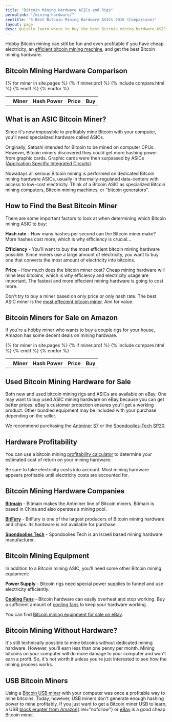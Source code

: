 ```yaml
---
title: "Bitcoin Mining Hardware ASICs and Rigs"
permalink: "/mining-hardware/"
seotitle: "5 Best Bitcoin Mining Hardware ASICs 2016 (Comparison)"
layout: page
desc: Quickly learn where to buy the best Bitcoin mining hardware ASICs using this comparison chart.
---
```

Hobby Bitcoin mining can still be fun and even profitable if you have cheap electricity, an [efficient bitcoin mining machine](/efficient-bitcoin-miners/), and get the best Bitcoin mining hardware. 

## Bitcoin Mining Hardware Comparison

<table class="m-comparison">
  <tr>
  	<th></th>
    <th>Miner</th>
    <th>Hash Power<br></th>
    <th class="miner-price">Price</th>
    <th class="miner-buy">Buy</th>
  </tr>
  {% for miner in site.pages %}
  {% if miner.pro1 %}
  {% include compare.html %}
  {% endif %}
  {% endfor %}
</table>

## What is an ASIC Bitcoin Miner?

Since it's now impossible to profitably mine Bitcoin with your computer, you'll need specialized hardware called ASICs. 

Originally, Satoshi intended for Bitcoin to be mined on computer CPUs. However, Bitcoin miners discovered they could get more hashing power from graphic cards. Graphic cards were then surpassed by ASICs ([Application Specific Integrated Circuits](https://en.wikipedia.org/wiki/Application-specific_integrated_circuit)). 

Nowadays all serious Bitcoin mining is performed on dedicated Bitcoin mining hardware ASICs, usually in thermally-regulated data-centers with access to low-cost electricity. Think of a Bitcoin ASIC as specialized Bitcoin mining computers, Bitcoin mining machines, or "bitcoin generators".  

## How to Find the Best Bitcoin Miner

There are some important factors to look at when determining which Bitcoin mining ASIC to buy:

**Hash rate** - How many hashes per second can the Bitcoin miner make? More hashes cost more, which is why efficiency is crucial... 

**Efficiency** - You'll want to buy the most efficient bitcoin mining hardware possible. Since miners use a large amount of electricity, you want to buy one that converts the most amount of electricity into bitcoins. 

**Price** - How much does the bitcoin miner cost? Cheap mining hardware will mine less bitcoins, which is why efficiency and electricity usage are important. The fastest and more effecient mining hardware is going to cost more.

Don't try to buy a miner based on only price or only hash rate. The best ASIC miner is the [most effecient bitcoin miner](/efficient-bitcoin-miners/). Aim for value.

## Bitcoin Miners for Sale on Amazon

If you're a hobby miner who wants to buy a couple rigs for your house, Amazon has some decent deals on mining hardware. 

<table class="m-comparison">
  <tr>
  	<th></th>
    <th>Miner</th>
    <th>Hash Power<br></th>
    <th class="miner-price">Price</th>
    <th class="miner-buy">Buy</th>
  </tr>
  {% for miner in site.pages %}
  {% if miner.pro1 %}
  {% include compare.html %}
  {% endif %}
  {% endfor %}
</table> 

## Used Bitcoin Mining Hardware for Sale

Both new and used bitcoin mining rigs and ASICs are available on eBay. One may want to buy used ASIC mining hardware on eBay because you can get better prices. eBay's customer protection ensures you'll get a working product. Other bundled equipment may be included with your purchase depending on the seller. 

We recommend purchasing the <a rel="nofollow" target="_self" href="http://rover.ebay.com/rover/1/711-53200-19255-0/1?icep_ff3=9&pub=5574973039&toolid=10001&campid=5337804714&customid=&icep_uq=antminer+s7&icep_sellerId=&icep_ex_kw=&icep_sortBy=12&icep_catId=&icep_minPrice=&icep_maxPrice=&ipn=psmain&icep_vectorid=229466&kwid=902099&mtid=824&kw=lg">Antminer S7</a> or the <a rel="nofollow" target="_self" href="http://rover.ebay.com/rover/1/711-53200-19255-0/1?icep_ff3=9&pub=5574973039&toolid=10001&campid=5337804716&customid=&icep_uq=Spondoolies-Tech+SP20&icep_sellerId=&icep_ex_kw=&icep_sortBy=12&icep_catId=&icep_minPrice=&icep_maxPrice=&ipn=psmain&icep_vectorid=229466&kwid=902099&mtid=824&kw=lg">Spondoolies-Tech SP20</a>.

## Hardware Profitability

You can use a bitcoin mining [profitability calculator](http://www.coinwarz.com/calculators/bitcoin-mining-calculator) to determine your estimated cost of return on your mining hardware. 

Be sure to take electricity costs into account. Most mining hardware appears profitable until electricity costs are accounted for. 

## Bitcoin Mining Hardware Companies

**[Bitmain](https://www.bitmaintech.com/product.htm)** - Bitmain makes the Antminer line of Bitcoin miners. Bitmain is based in China and also operates a mining pool. 

**[BitFury](http://www.bitfury.org/)** - BitFury is one of the largest producers of Bitcoin mining hardware and chips. Its hardware is not available for purchase. 

**[Spondoolies Tech](http://www.spondoolies-tech.com/)** - Spondoolies Tech is an Israeli based mining hardware manufacturer.

## Bitcoin Mining Equipment

In addition to a Bitcoin mining ASIC, you'll need some other Bitcoin mining equipment:

**Power Supply** - Bitcoin rigs need special power supplies to funnel and use electricity efficiently. 

**[Cooling Fans](http://amzn.to/1qHJWEC)** - Bitcoin hardware can easily overheat and stop working. Buy a sufficient amount of [cooling fans](http://amzn.to/1qHJWEC) to keep your hardware working. 

You can find  <a rel="nofollow" target="_self" href="http://rover.ebay.com/rover/1/711-53200-19255-0/1?icep_ff3=9&pub=5574973039&toolid=10001&campid=5337804665&customid=&icep_uq=bitcoin+miner+power+supply&icep_sellerId=&icep_ex_kw=&icep_sortBy=12&icep_catId=&icep_minPrice=&icep_maxPrice=&ipn=psmain&icep_vectorid=229466&kwid=902099&mtid=824&kw=lg">Bitcoin mining equipment for sale on eBay</a>. 

## Bitcoin Mining Without Hardware? 

It's still technically possible to mine bitcoins without dedicated mining hardware. However, you'll earn less than one penny per month. Mining bitcoins on your computer will do more damage to your computer and won't earn a profit. So, it's not worth it unless you're just interested to see how the mining process works. 

## USB Bitcoin Miners

Using a [Bitcoin USB miner](/usb-bitcoin-miners/) with your computer was once a profitable way to mine bitcoins. Today, however, USB miners don't generate enough hashing power to mine profitably. If you just want to get a Bitcoin miner USB to learn, a USB [block erupter from Amazon](http://amzn.to/1QaHMr0){:rel="nofollow"} or <a rel="nofollow" target="_self" href="http://rover.ebay.com/rover/1/711-53200-19255-0/1?icep_ff3=9&pub=5574973039&toolid=10001&campid=5337804727&customid=&icep_uq=bitcoin+usb+miner&icep_sellerId=&icep_ex_kw=&icep_sortBy=12&icep_catId=&icep_minPrice=&icep_maxPrice=&ipn=psmain&icep_vectorid=229466&kwid=902099&mtid=824&kw=lg">eBay</a> is a good cheap Bitcoin miner. 